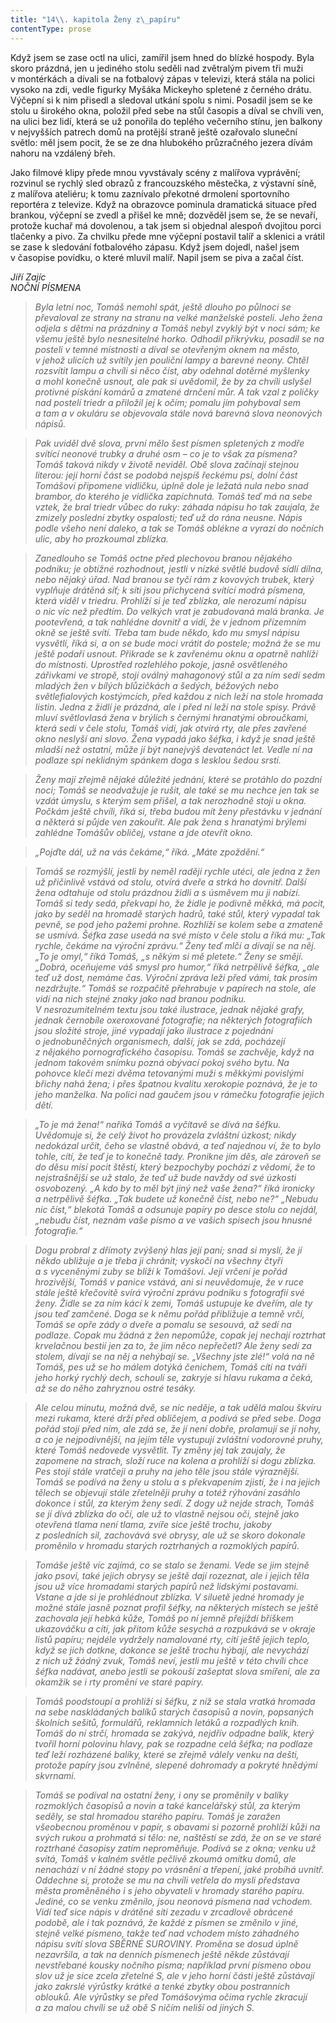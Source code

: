 ```yaml
---
title: "14\\. kapitola Ženy z\_papíru"
contentType: prose
---
```


<section>

Když jsem se zase octl na ulici, zamířil jsem hned do blízké hospody. Byla skoro prázdná, jen u jediného stolu seděli nad zvětralým pivem tři muži v montérkách a dívali se na fotbalový zápas v televizi, která stála na polici vysoko na zdi, vedle figurky Myšáka Mickeyho spletené z černého drátu. Výčepní si k nim přisedl a sledoval utkání spolu s nimi. Posadil jsem se ke stolu u širokého okna, položil před sebe na stůl časopis a díval se chvíli ven, na ulici bez lidí, která se už ponořila do teplého večerního stínu, jen balkony v nejvyšších patrech domů na protější straně ještě ozařovalo sluneční světlo: měl jsem pocit, že se ze dna hlubokého průzračného jezera dívám nahoru na vzdálený břeh.

Jako filmové klipy přede mnou vyvstávaly scény z malířova vyprávění; rozvinul se rychlý sled obrazů z francouzského městečka, z výstavní síně, z malířova ateliéru; k tomu zaznívalo překotné drmolení sportovního reportéra z televize. Když na obrazovce pominula dramatická situace před brankou, výčepní se zvedl a přišel ke mně; dozvěděl jsem se, že se nevaří, protože kuchař má dovolenou, a tak jsem si objednal alespoň dvojitou porci tlačenky a pivo. Za chvilku přede mne výčepní postavil talíř a sklenici a vrátil se zase k sledování fotbalového zápasu. Když jsem dojedl, našel jsem v časopise povídku, o které mluvil malíř. Napil jsem se piva a začal číst.

</section>

<section>

_Jiří Zajíc  
NOČNÍ PÍSMENA_

> _Byla letní noc, Tomáš nemohl spát, ještě dlouho po půlnoci se převaloval ze strany na stranu na velké manželské posteli. Jeho žena odjela s dětmi na prázdniny a Tomáš nebyl zvyklý být v noci sám; ke všemu ještě bylo nesnesitelné horko. Odhodil přikrývku, posadil se na posteli v temné místnosti a díval se otevřeným oknem na město, v jehož ulicích už svítily jen pouliční lampy a barevné neony. Chtěl rozsvítit lampu a chvíli si něco číst, aby odehnal dotěrné myšlenky a mohl konečně usnout, ale pak si uvědomil, že by za chvíli uslyšel protivné pískání komárů a zmatené drnčení můr. A tak vzal z poličky nad postelí triedr a přiložil jej k očím; pomalu jím pohyboval sem a tam a v okuláru se objevovala stále nová barevná slova neonových nápisů._

> _Pak uviděl dvě slova, první mělo šest písmen spletených z modře svítící neonové trubky a druhé osm – co je to však za písmena? Tomáš taková nikdy v životě neviděl. Obě slova začínají stejnou literou: její horní část se podobá nejspíš řeckému psí, dolní část Tomášovi připomene vidličku, úplně dole je ležatá nula nebo snad brambor, do kterého je vidlička zapíchnutá. Tomáš teď má na sebe vztek, že bral triedr vůbec do ruky: záhada nápisu ho tak zaujala, že zmizely poslední zbytky ospalosti; teď už do rána neusne. Nápis podle všeho není daleko, a tak se Tomáš oblékne a vyrazí do nočních ulic, aby ho prozkoumal zblízka._

> _Zanedlouho se Tomáš octne před plechovou branou nějakého podniku; je obtížné rozhodnout, jestli v nízké světlé budově sídlí dílna, nebo nějaký úřad. Nad branou se tyčí rám z kovových trubek, který vyplňuje drátěná síť; k síti jsou přichycená svítící modrá písmena, která viděl v triedru. Prohlíží si je teď zblízka, ale nerozumí nápisu o nic víc než předtím. Do velkých vrat je zabudovaná malá branka. Je pootevřená, a tak nahlédne dovnitř a vidí, že v jednom přízemním okně se ještě svítí. Třeba tam bude někdo, kdo mu smysl nápisu vysvětlí, říká si, a on se bude moci vrátit do postele; možná že se mu ještě podaří usnout. Přikrade se k zavřenému oknu a opatrně nahlíží do místnosti. Uprostřed rozlehlého pokoje, jasně osvětleného zářivkami ve stropě, stojí oválný mahagonový stůl a za ním sedí sedm mladých žen v bílých blůzičkách a šedých, béžových nebo světlefialových kostýmcích, před každou z nich leží na stole hromada listin. Jedna z židlí je prázdná, ale i před ní leží na stole spisy. Právě mluví světlovlasá žena v brýlích s černými hranatými obroučkami, která sedí v čele stolu, Tomáš vidí, jak otvírá rty, ale přes zavřené okno neslyší ani slovo. Žena vypadá jako šéfka, i když je snad ještě mladší než ostatní, může jí být nanejvýš devatenáct let. Vedle ní na podlaze spí neklidným spánkem doga s lesklou šedou srstí._

> _Ženy mají zřejmě nějaké důležité jednání, které se protáhlo do pozdní noci; Tomáš se neodvažuje je rušit, ale také se mu nechce jen tak se vzdát úmyslu, s kterým sem přišel, a tak nerozhodně stojí u okna. Počkám ještě chvíli, říká si, třeba budou mít ženy přestávku v jednání a některá si půjde ven zakouřit. Ale pak žena s hranatými brýlemi zahlédne Tomášův obličej, vstane a jde otevřít okno._

> _„Pojďte dál, už na vás čekáme,“ říká. „Máte zpoždění.“_

> _Tomáš se rozmýšlí, jestli by neměl raději rychle utéci, ale jedna z žen už přičinlivě vstává od stolu, otvírá dveře a strká ho dovnitř. Další žena odtahuje od stolu prázdnou židli a s úsměvem mu ji nabízí. Tomáš si tedy sedá, překvapí ho, že židle je podivně měkká, má pocit, jako by seděl na hromadě starých hadrů, také stůl, který vypadal tak pevně, se pod jeho pažemi prohne. Rozhlíží se kolem sebe a zmateně se usmívá. Šéfka zase usedá na své místo v čele stolu a říká mu: „Tak rychle, čekáme na výroční zprávu.“ Ženy teď mlčí a dívají se na něj. „To je omyl,“ říká Tomáš, „s někým si mě pletete.“ Ženy se smějí. „Dobrá, oceňujeme váš smysl pro humor,“ říká netrpělivě šéfka, „ale teď už dost, nemáme čas. Výroční zpráva leží před vámi, tak prosím nezdržujte.“ Tomáš se rozpačitě přehrabuje v papírech na stole, ale vidí na nich stejné znaky jako nad branou podniku. V nesrozumitelném textu jsou také ilustrace, jednak nějaké grafy, jednak černobíle oxeroxované fotografie; na některých fotografiích jsou složité stroje, jiné vypadají jako ilustrace z pojednání o jednobuněčných organismech, další, jak se zdá, pocházejí z nějakého pornografického časopisu. Tomáš se zachvěje, když na jednom takovém snímku pozná obývací pokoj svého bytu. Na pohovce klečí mezi dvěma tetovanými muži s měkkými povislými břichy nahá žena; i přes špatnou kvalitu xerokopie poznává, že je to jeho manželka. Na polici nad gaučem jsou v rámečku fotografie jejich dětí._

> _„To je má žena!“ naříká Tomáš a vyčítavě se dívá na šéfku. Uvědomuje si, že celý život ho provázela zvláštní úzkost; nikdy nedokázal určit, čeho se vlastně obává, a teď najednou ví, že to bylo tohle, cítí, že teď je to konečně tady. Pronikne jím děs, ale zároveň se do děsu mísí pocit štěstí, který bezpochyby pochází z vědomí, že to nejstrašnější se už stalo, že teď už bude navždy od své úzkosti osvobozený. „A kdo by to měl být jiný než vaše žena?“ říká ironicky a netrpělivě šéfka. „Tak budete už konečně číst, nebo ne?“ „Nebudu nic číst,“ blekotá Tomáš a odsunuje papíry po desce stolu co nejdál, „nebudu číst, neznám vaše písmo a ve vašich spisech jsou hnusné fotografie.“_

> _Dogu probral z dřímoty zvýšený hlas její paní; snad si myslí, že jí někdo ubližuje a je třeba ji chránit; vyskočí na všechny čtyři a s vyceněnými zuby se blíží k Tomášovi. Její vrčení je pořád hrozivější, Tomáš v panice vstává, ani si neuvědomuje, že v ruce stále ještě křečovitě svírá výroční zprávu podniku s fotografií své ženy. Židle se za ním kácí k zemi, Tomáš ustupuje ke dveřím, ale ty jsou teď zamčené. Doga se k němu pořád přibližuje a temně vrčí, Tomáš se opře zády o dveře a pomalu se sesouvá, až sedí na podlaze. Copak mu žádná z žen nepomůže, copak jej nechají roztrhat krvelačnou bestií jen za to, že jim něco nepřečetl? Ale ženy sedí za stolem, dívají se na něj a nehýbají se. „Všechny jste zlé!“ volá na ně Tomáš, pes už se ho málem dotýká čenichem, Tomáš cítí na tváři jeho horký rychlý dech, schoulí se, zakryje si hlavu rukama a čeká, až se do něho zahryznou ostré tesáky._

> _Ale celou minutu, možná dvě, se nic neděje, a tak udělá malou škvíru mezi rukama, které drží před obličejem, a podívá se před sebe. Doga pořád stojí před ním, ale zdá se, že jí není dobře, prolamují se jí nohy, a co je nejpodivnější, na jejím těle vystupují zvláštní vodorovné pruhy, které Tomáš nedovede vysvětlit. Ty změny jej tak zaujaly, že zapomene na strach, složí ruce na kolena a prohlíží si dogu zblízka. Pes stojí stále vratčeji a pruhy na jeho těle jsou stále výraznější. Tomáš se podívá na ženy u stolu a s překvapením zjistí, že i na jejich tělech se objevují stále zřetelněji pruhy a totéž rýhování zasáhlo dokonce i stůl, za kterým ženy sedí. Z dogy už nejde strach, Tomáš se jí dívá zblízka do očí, ale už to vlastně nejsou oči, stejně jako otevřená tlama není tlama, zvíře sice ještě trochu, jakoby z posledních sil, zachovává své obrysy, ale už se skoro dokonale proměnilo v hromadu starých roztrhaných a rozmoklých papírů._

> _Tomáše ještě víc zajímá, co se stalo se ženami. Vede se jim stejně jako psovi, také jejich obrysy se ještě dají rozeznat, ale i jejich těla jsou už více hromadami starých papírů než lidskými postavami. Vstane a jde si je prohlédnout zblízka. V siluetě jedné hromady je možné stále jasně poznat profil šéfky, na některých místech se ještě zachovala její hebká kůže, Tomáš po ní jemně přejíždí bříškem ukazováčku a cítí, jak přitom kůže sesychá a rozpukává se v okraje listů papíru; nejdéle vydržely namalované rty, cítí ještě jejich teplo, když se jich dotkne, dokonce se ještě trochu hýbají, ale nevychází z nich už žádný zvuk, Tomáš neví, jestli mu ještě v této chvíli chce šéfka nadávat, anebo jestli se pokouší zašeptat slova smíření, ale za okamžik se i rty promění ve staré papíry._

> _Tomáš poodstoupí a prohlíží si šéfku, z níž se stala vratká hromada na sebe naskládaných balíků starých časopisů a novin, popsaných školních sešitů, formulářů, reklamních letáků a rozpadlých knih. Tomáš do ní strčí, hromada se zakývá, nejdřív odpadne balík, který tvořil horní polovinu hlavy, pak se rozpadne celá šéfka; na podlaze teď leží rozházené balíky, které se zřejmě válely venku na dešti, protože papíry jsou zvlněné, slepené dohromady a pokryté hnědými skvrnami._

> _Tomáš se podíval na ostatní ženy, i ony se proměnily v balíky rozmoklých časopisů a novin a také kancelářský stůl, za kterým seděly, se stal hromadou starého papíru. Tomáš je zaražen všeobecnou proměnou v papír, s obavami si pozorně prohlíží kůži na svých rukou a prohmatá si tělo: ne, naštěstí se zdá, že on se ve staré roztrhané časopisy zatím neproměňuje. Podívá se z okna; venku už svítá, Tomáš v kalném světle pečlivě zkoumá omítku domů, ale nenachází v ní žádné stopy po vrásnění a třepení, jaké probíhá uvnitř. Oddechne si, protože se mu na chvíli vetřela do mysli představa města proměněného i s jeho obyvateli v hromady starého papíru. Jediné, co se venku změnilo, jsou neonová písmena nad vchodem. Vidí teď sice nápis v drátěné síti zezadu v zrcadlově obrácené podobě, ale i tak poznává, že každé z písmen se změnilo v jiné, stejně velké písmeno, takže teď nad vchodem místo záhadného nápisu svítí slova SBĚRNÉ SUROVINY. Proměna se dosud úplně nezavršila, a tak na denních písmenech ještě někde zůstávají nevstřebané kousky nočního písma; například první písmeno obou slov už je sice zcela zřetelné S, ale v jeho horní části ještě zůstávají jako zakrslé výrůstky krátké a tenké zbytky obou postranních oblouků. Ale výrůstky se před Tomášovýma očima rychle zkracují a za malou chvíli se už obě S ničím neliší od jiných S._

</section>
